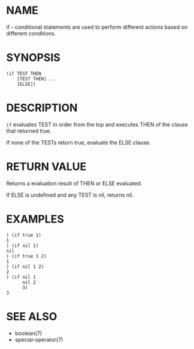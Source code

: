 # NAME
if - conditional statements are used to perform different actions based on different conditions.

# SYNOPSIS

    (if TEST THEN
        [TEST THEN] ...
        [ELSE])

# DESCRIPTION
`if` evaluates TEST in order from the top and executes THEN of the clause that returned true.

If none of the TESTs return true, evaluate the ELSE clause.

# RETURN VALUE
Returns a evaluation result of THEN or ELSE evaluated.

If ELSE is undefined and any TEST is nil, returns nil.

# EXAMPLES

    ) (if true 1)
    1
    ) (if nil 1)
    nil
    ) (if true 1 2)
    1
    ) (if nil 1 2)
    2
    ) (if nil 1
          nil 2
          3)
    3

# SEE ALSO
- boolean(7)
- special-operator(7)
